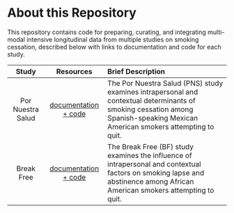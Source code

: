# About this Repository
This repository contains code for preparing, curating, and integrating multi-modal intensive longitudinal data from multiple studies on smoking cessation, described below with links to documentation and code for each study.


| Study | Resources | Brief Description |
|:------------:|:------------:|:---------------------|
| Por Nuestra Salud | [documentation + code](https://github.com/jamieyap/MARS/tree/master/scripts-studies/pns) | The Por Nuestra Salud (PNS) study examines intrapersonal and contextual determinants of smoking cessation among Spanish-speaking Mexican American smokers attempting to quit. |
| Break Free | [documentation + code](https://github.com/jamieyap/MARS/tree/master/scripts-studies/breakfree)  | The Break Free (BF) study examines the influence of intrapersonal and contextual factors on smoking lapse and abstinence among African American smokers attempting to quit. |

